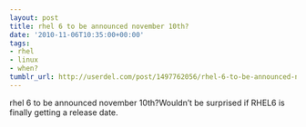 ```yaml
---
layout: post
title: rhel 6 to be announced november 10th?
date: '2010-11-06T10:35:00+00:00'
tags:
- rhel
- linux
- when?
tumblr_url: http://userdel.com/post/1497762056/rhel-6-to-be-announced-november-10th
---
```

rhel 6 to be announced november 10th?Wouldn’t be surprised if RHEL6 is finally getting a release date.
